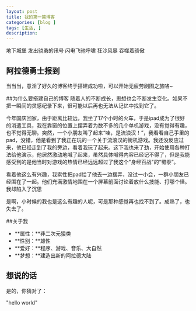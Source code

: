 ```yaml
---
layout: post
title: 我的第一篇博客
categories: [blog ]
tags: [生活, ]
description:  
---
```


地下城堡 发出骁勇的讯号 闪电飞驰呼啸 狂沙风暴 吞噬着骄傲

## 阿拉德勇士报到
当当当，意淫了好久的博客终于搭建成功啦，可以开始无疲劳刷图之旅咯~

##为什么要搭建自己的博客
随着人的不断成长，思想也会不断发生变化。如果不把一瞬间的灵感纪录下来，很可能以后再也无法从记忆中找到它了。

今年国庆回家，由于距离比较远，我坐了17个小时的火车，于是ipad成为了很好的消遣工具，我在靠窗的位置上摆弄着为数不多的几个单机游戏，没有觉得有趣，也不觉得无聊。突然，一个小朋友叫了起来“哇，是流浪汉！”，我看看自己手里的pad，没错，他是看到了我正在玩的一个关于流浪汉的街机游戏。我还没反应过来，他已经走到了我的旁边，看着我玩了起来。这下我也来了劲，开始使用各种打法给他演示，他居然激动地喊了起来，虽然具体喊得内容已经记不得了，但是我能感受到的是他当时对游戏的热情已经远远超过了我这个"身经百战"的“蜀黍”。

看着他这么有兴趣，我索性把pad给了他去一边摆弄，没过一小会，一群小朋友已经围在了一起。他们充满激情地围在一个屏幕前面讨论着放什么技能、打哪个怪。我却陷入了沉思

是啊，小时候的我也是这么有趣的人呢，可是那种感觉再也找不到了。成熟了，也失去了。

##关于我
* **属性：**非二次元猿类
* **性别：**雄性
* **爱好：**程序、游戏、音乐、大自然
* **梦想：**建造出新的阿拉德大陆

## 想说的话
是的，你猜对了：

"hello world"

